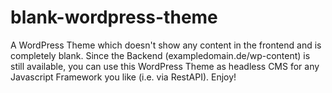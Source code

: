 # blank-wordpress-theme
A WordPress Theme which doesn't show any content in the frontend and is completely blank. Since the Backend (exampledomain.de/wp-content) is still available, you can use this WordPress Theme as headless CMS for any Javascript Framework you like (i.e. via RestAPI). Enjoy!
